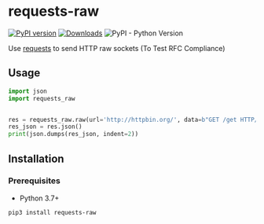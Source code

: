 # requests-raw
[![PyPI version](https://img.shields.io/pypi/v/requests-raw)](https://pypi.org/project/requests-raw/)
[![Downloads](https://pepy.tech/badge/requests-raw)](https://pepy.tech/project/requests-raw)
![PyPI - Python Version](https://img.shields.io/pypi/pyversions/requests-raw)  

Use [requests](https://requests.readthedocs.io/) to send HTTP raw sockets (To Test RFC Compliance)

## Usage
```python
import json
import requests_raw


res = requests_raw.raw(url='http://httpbin.org/', data=b"GET /get HTTP/1.1\r\nHost: httpbin.org\r\n\r\n")
res_json = res.json()
print(json.dumps(res_json, indent=2))
```

## Installation
### Prerequisites
* Python 3.7+

```sh
pip3 install requests-raw
```
